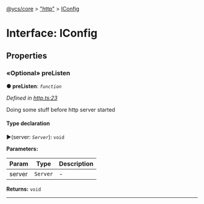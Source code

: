 [@ycs/core](../README.md) > ["http"](../modules/_http_.md) > [IConfig](../interfaces/_http_.iconfig.md)



# Interface: IConfig


## Properties
<a id="prelisten"></a>

### «Optional» preListen

**●  preListen**:  *`function`* 

*Defined in [http.ts:23](https://github.com/yc-server/core/blob/408b191/src/http.ts#L23)*



Doing some stuff before http server started

#### Type declaration
►(server: *`Server`*): `void`



**Parameters:**

| Param | Type | Description |
| ------ | ------ | ------ |
| server | `Server`   |  - |





**Returns:** `void`






___


